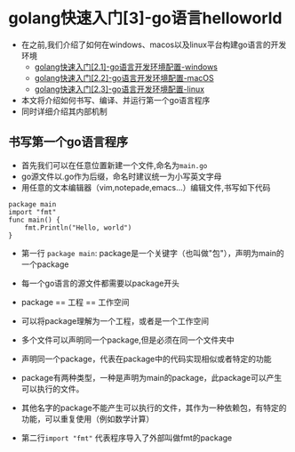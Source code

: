 # golang快速入门[3]-go语言helloworld
* 在之前,我们介绍了如何在windows、macos以及linux平台构建go语言的开发环境
    + [golang快速入门[2.1]-go语言开发环境配置-windows]()
    + [golang快速入门[2.2]-go语言开发环境配置-macOS]()
    + [golang快速入门[2.3]-go语言开发环境配置-linux]()
* 本文将介绍如何书写、编译、并运行第一个go语言程序
* 同时详细介绍其内部机制

## 书写第一个go语言程序
* 首先我们可以在任意位置新建一个文件,命名为`main.go`
* go源文件以.go作为后缀，命名时建议统一为小写英文字母
* 用任意的文本编辑器（vim,notepade,emacs...）编辑文件,书写如下代码
```
package main
import "fmt"
func main() {
	fmt.Println("Hello, world")
}
```
* 第一行 `package main`: package是一个关键字（也叫做"包"），声明为main的一个package
* 每一个go语言的源文件都需要以package开头
* package == 工程 == 工作空间
* 可以将package理解为一个工程，或者是一个工作空间
* 多个文件可以声明同一个package,但是必须在同一个文件夹中
* 声明同一个package，代表在package中的代码实现相似或者特定的功能
* package有两种类型，一种是声明为main的package，此package可以产生可以执行的文件。
* 其他名字的package不能产生可以执行的文件，其作为一种依赖包，有特定的功能，可以重复使用（例如数学计算）

* 第二行`import "fmt"` 代表程序导入了外部叫做fmt的package